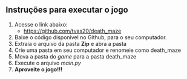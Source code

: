 ## Instruções para executar o jogo
1. Acesse o link abaixo:
    - https://github.com/tvas20/death_maze
2. Baixe o código disponivel no Github, para o seu computador.
3. Extraia o arquivo da pasta **Zip** e abra a pasta
4. Crie uma pasta em seu computador e renomeie como death_maze
5. Mova a pasta do _game_ para a pasta death_maze
6. Execute o arquivo _main.py_
7. **Aproveite o jogo!!!**
